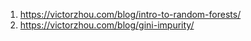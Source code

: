 1. https://victorzhou.com/blog/intro-to-random-forests/
2. https://victorzhou.com/blog/gini-impurity/
